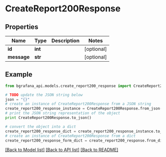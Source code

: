 # CreateReport200Response


## Properties
Name | Type | Description | Notes
------------ | ------------- | ------------- | -------------
**id** | **int** |  | [optional] 
**message** | **str** |  | [optional] 

## Example

```python
from bgrafana_api.models.create_report200_response import CreateReport200Response

# TODO update the JSON string below
json = "{}"
# create an instance of CreateReport200Response from a JSON string
create_report200_response_instance = CreateReport200Response.from_json(json)
# print the JSON string representation of the object
print CreateReport200Response.to_json()

# convert the object into a dict
create_report200_response_dict = create_report200_response_instance.to_dict()
# create an instance of CreateReport200Response from a dict
create_report200_response_form_dict = create_report200_response.from_dict(create_report200_response_dict)
```
[[Back to Model list]](../README.md#documentation-for-models) [[Back to API list]](../README.md#documentation-for-api-endpoints) [[Back to README]](../README.md)


